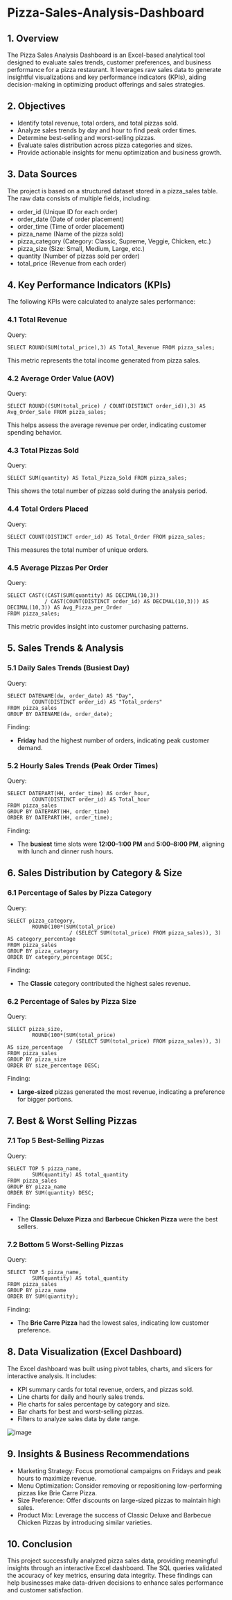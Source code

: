 # Pizza-Sales-Analysis-Dashboard
## 1. Overview
The Pizza Sales Analysis Dashboard is an Excel-based analytical tool designed to evaluate sales trends, customer preferences, and business performance for a pizza restaurant. It leverages raw sales data to generate insightful visualizations and key performance indicators (KPIs), aiding decision-making in optimizing product offerings and sales strategies.

## 2. Objectives

- Identify total revenue, total orders, and total pizzas sold.
- Analyze sales trends by day and hour to find peak order times.
- Determine best-selling and worst-selling pizzas.
- Evaluate sales distribution across pizza categories and sizes.
- Provide actionable insights for menu optimization and business growth.

## 3. Data Sources
The project is based on a structured dataset stored in a pizza_sales table. The raw data consists of multiple fields, including:

-  order_id (Unique ID for each order)
-  order_date (Date of order placement)
-  order_time (Time of order placement)
-  pizza_name (Name of the pizza sold)
-  pizza_category (Category: Classic, Supreme, Veggie, Chicken, etc.)
-  pizza_size (Size: Small, Medium, Large, etc.)
-  quantity (Number of pizzas sold per order)
-  total_price (Revenue from each order)

## 4. Key Performance Indicators (KPIs)
The following KPIs were calculated to analyze sales performance:
### 4.1 Total Revenue
Query:
```
SELECT ROUND(SUM(total_price),3) AS Total_Revenue FROM pizza_sales;
```
This metric represents the total income generated from pizza sales.

### 4.2 Average Order Value (AOV)
Query:
```
SELECT ROUND((SUM(total_price) / COUNT(DISTINCT order_id)),3) AS Avg_Order_Sale FROM pizza_sales;
```
This helps assess the average revenue per order, indicating customer spending behavior.

### 4.3 Total Pizzas Sold
Query:
```
SELECT SUM(quantity) AS Total_Pizza_Sold FROM pizza_sales;
```
This shows the total number of pizzas sold during the analysis period.

### 4.4 Total Orders Placed
Query:
```
SELECT COUNT(DISTINCT order_id) AS Total_Order FROM pizza_sales;
```
This measures the total number of unique orders.

### 4.5 Average Pizzas Per Order
Query:
```
SELECT CAST((CAST(SUM(quantity) AS DECIMAL(10,3))
            / CAST(COUNT(DISTINCT order_id) AS DECIMAL(10,3))) AS DECIMAL(10,3)) AS Avg_Pizza_per_Order
FROM pizza_sales;
```
This metric provides insight into customer purchasing patterns.

## 5. Sales Trends & Analysis
### 5.1 Daily Sales Trends (Busiest Day)
Query:
```
SELECT DATENAME(dw, order_date) AS "Day",
        COUNT(DISTINCT order_id) AS "Total_orders"
FROM pizza_sales
GROUP BY DATENAME(dw, order_date);
```
Finding:
- **Friday** had the highest number of orders, indicating peak customer demand.

### 5.2 Hourly Sales Trends (Peak Order Times)
Query:
```
SELECT DATEPART(HH, order_time) AS order_hour,
        COUNT(DISTINCT order_id) AS Total_hour
FROM pizza_sales
GROUP BY DATEPART(HH, order_time)
ORDER BY DATEPART(HH, order_time);
```
Finding:
- The **busiest** time slots were **12:00–1:00 PM** and **5:00–8:00 PM**, aligning with lunch and dinner rush hours.

## 6. Sales Distribution by Category & Size
### 6.1 Percentage of Sales by Pizza Category
Query:
```
SELECT pizza_category,
        ROUND(100*(SUM(total_price)
                    / (SELECT SUM(total_price) FROM pizza_sales)), 3) AS category_percentage
FROM pizza_sales
GROUP BY pizza_category
ORDER BY category_percentage DESC;
```
Finding:
- The **Classic** category contributed the highest sales revenue.

### 6.2 Percentage of Sales by Pizza Size
Query:
```
SELECT pizza_size,
        ROUND(100*(SUM(total_price)
                    / (SELECT SUM(total_price) FROM pizza_sales)), 3) AS size_percentage
FROM pizza_sales
GROUP BY pizza_size
ORDER BY size_percentage DESC;
```
Finding:
- **Large-sized** pizzas generated the most revenue, indicating a preference for bigger portions.

## 7. Best & Worst Selling Pizzas
### 7.1 Top 5 Best-Selling Pizzas
Query:
```
SELECT TOP 5 pizza_name,
        SUM(quantity) AS total_quantity
FROM pizza_sales
GROUP BY pizza_name
ORDER BY SUM(quantity) DESC;
```
Finding:
- The **Classic Deluxe Pizza** and **Barbecue Chicken Pizza** were the best sellers.

### 7.2 Bottom 5 Worst-Selling Pizzas
Query:
```
SELECT TOP 5 pizza_name,
        SUM(quantity) AS total_quantity
FROM pizza_sales
GROUP BY pizza_name
ORDER BY SUM(quantity);
```
Finding:
- The **Brie Carre Pizza** had the lowest sales, indicating low customer preference.

## 8. Data Visualization (Excel Dashboard)
The Excel dashboard was built using pivot tables, charts, and slicers for interactive analysis. It includes:

- KPI summary cards for total revenue, orders, and pizzas sold.
- Line charts for daily and hourly sales trends.
- Pie charts for sales percentage by category and size.
- Bar charts for best and worst-selling pizzas.
- Filters to analyze sales data by date range.

![image](https://github.com/user-attachments/assets/b2d5c4cc-79e8-4848-aaab-9d7d61f070b0)


## 9. Insights & Business Recommendations
- Marketing Strategy: Focus promotional campaigns on Fridays and peak hours to maximize revenue.
- Menu Optimization: Consider removing or repositioning low-performing pizzas like Brie Carre Pizza.
- Size Preference: Offer discounts on large-sized pizzas to maintain high sales.
- Product Mix: Leverage the success of Classic Deluxe and Barbecue Chicken Pizzas by introducing similar varieties.

## 10. Conclusion
This project successfully analyzed pizza sales data, providing meaningful insights through an interactive Excel dashboard. The SQL queries validated the accuracy of key metrics, ensuring data integrity. These findings can help businesses make data-driven decisions to enhance sales performance and customer satisfaction.
